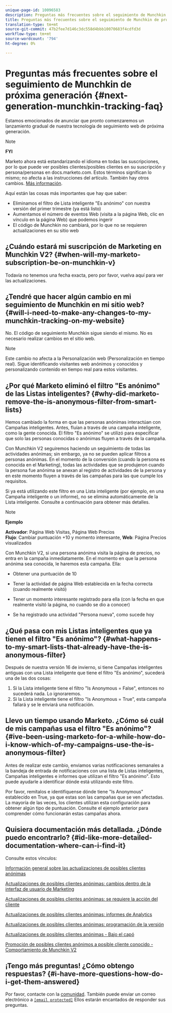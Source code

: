 ```yaml
---
unique-page-id: 10096583
description: Preguntas más frecuentes sobre el seguimiento de Munchkin de próxima generación - Documentos de marketing - Documentación del producto
title: Preguntas más frecuentes sobre el seguimiento de Munchkin de próxima generación
translation-type: tm+mt
source-git-commit: 47b2fee7d146c3dc558d4bbb10070683f4cdfd3d
workflow-type: tm+mt
source-wordcount: '794'
ht-degree: 0%

---
```



# Preguntas más frecuentes sobre el seguimiento de Munchkin de próxima generación {#next-generation-munchkin-tracking-faq}

Estamos emocionados de anunciar que pronto comenzaremos un lanzamiento gradual de nuestra tecnología de seguimiento web de próxima generación.

>[!NOTE]
>
>**FYI**
>
>Marketo ahora está estandarizando el idioma en todas las suscripciones, por lo que puede ver posibles clientes/posibles clientes en su suscripción y persona/personas en docs.marketo.com. Estos términos significan lo mismo; no afecta a las instrucciones del artículo. También hay otros cambios. [Más información](http://docs.marketo.com/display/DOCS/Updates+to+Marketo+Terminology).

Aquí están las cosas más importantes que hay que saber:

* Eliminamos el filtro de Lista inteligente &quot;Es anónimo&quot; con nuestra versión del primer trimestre (ya está listo)
* Aumentamos el número de eventos Web (visita a la página Web, clic en vínculo en la página Web) que podemos ingerir
* El código de Munchkin no cambiará, por lo que no se requieren actualizaciones en su sitio web

## ¿Cuándo estará mi suscripción de Marketing en Munchkin V2? {#when-will-my-marketo-subscription-be-on-munchkin-v}

Todavía no tenemos una fecha exacta, pero por favor, vuelva aquí para ver las actualizaciones.

## ¿Tendré que hacer algún cambio en mi seguimiento de Munchkin en mi sitio web? {#will-i-need-to-make-any-changes-to-my-munchkin-tracking-on-my-website}

No. El código de seguimiento Munchkin sigue siendo el mismo. No es necesario realizar cambios en el sitio web.

>[!NOTE]
>
>Este cambio no afecta a la Personalización web (Personalización en tiempo real). Sigue identificando visitantes web anónimos y conocidos y personalizando contenido en tiempo real para estos visitantes.

## ¿Por qué Marketo eliminó el filtro &quot;Es anónimo&quot; de las Listas inteligentes? {#why-did-marketo-remove-the-is-anonymous-filter-from-smart-lists}

Hemos cambiado la forma en que las personas anónimas interactúan con Campañas inteligentes. Antes, fluían a través de una campaña inteligente, como la gente conocida. El filtro &quot;Es anónimo&quot; se utilizó para especificar que solo las personas conocidas o anónimas fluyen a través de la campaña.

Con Munchkin V2 seguiremos haciendo un seguimiento de todas las actividades anónimas; sin embargo, ya no se pueden aplicar filtros a personas anónimas. En el momento de la conversión (cuando la persona es conocida en el Marketing), todas las actividades que se produjeron cuando la persona fue anónima se anexan al registro de actividades de la persona y en este momento fluyen a través de las campañas para las que cumple los requisitos.

Si ya está utilizando este filtro en una Lista inteligente (por ejemplo, en una Campaña inteligente o un informe), no se elimina automáticamente de la Lista inteligente. Consulte a continuación para obtener más detalles.

>[!NOTE]
>
>**Ejemplo**
>
>**Activador**: Página Web Visitas, Página Web Precios\
>**Flujo**: Cambiar puntuación +10 y momento interesante, **Web**: Página Precios visualizados
>
>Con Munchkin V2, si una persona anónima visita la página de precios, no entra en la campaña inmediatamente. En el momento en que la persona anónima sea conocida, le haremos esta campaña. Ella:
>
>* Obtener una puntuación de 10
   >
   >
* Tener la actividad de página Web establecida en la fecha correcta (cuando realmente visitó)
   >
   >
* Tener un momento interesante registrado para ella (con la fecha en que realmente visitó la página, no cuando se dio a conocer)
   >
   >
* Se ha registrado una actividad &quot;Persona nueva&quot;, como sucede hoy

>



## ¿Qué pasa con mis Listas inteligentes que ya tienen el filtro &quot;Es anónimo&quot;? {#what-happens-to-my-smart-lists-that-already-have-the-is-anonymous-filter}

Después de nuestra versión 16 de invierno, si tiene Campañas inteligentes antiguas con una Lista inteligente que tiene el filtro &quot;Es anónimo&quot;, sucederá una de las dos cosas:

1. Si la Lista inteligente tiene el filtro &quot;Is Anonymous = False&quot;, entonces no sucederá nada. Lo ignoraremos.
1. Si la Lista inteligente tiene el filtro &quot;Is Anonymous = True&quot;, esta campaña fallará y se le enviará una notificación.

## Llevo un tiempo usando Marketo. ¿Cómo sé cuál de mis campañas usa el filtro &quot;Es anónimo&quot;? {#ive-been-using-marketo-for-a-while-how-do-i-know-which-of-my-campaigns-use-the-is-anonymous-filter}

Antes de realizar este cambio, enviamos varias notificaciones semanales a la bandeja de entrada de notificaciones con una lista de Listas inteligentes, Campañas inteligentes e informes que utilizan el filtro &quot;Es anónimo&quot;. Esto puede ayudarle a identificar dónde está utilizando este filtro.

Por favor, remítalos e identifíquense dónde tiene &quot;Is Anonymous&quot; establecido en True, ya que estas son las campañas que se ven afectadas. La mayoría de las veces, los clientes utilizan esta configuración para obtener algún tipo de puntuación. Consulte el ejemplo anterior para comprender cómo funcionarán estas campañas ahora.

## Quisiera documentación más detallada. ¿Dónde puedo encontrarlo? {#id-like-more-detailed-documentation-where-can-i-find-it}

Consulte estos vínculos:

[Información general sobre las actualizaciones de posibles clientes anónimas](https://nation.marketo.com/docs/DOC-2937)

[Actualizaciones de posibles clientes anónimas: cambios dentro de la interfaz de usuario de Marketing](https://nation.marketo.com/docs/DOC-2938)

[Actualizaciones de posibles clientes anónimas: se requiere la acción del cliente](https://nation.marketo.com/docs/DOC-2939)

[Actualizaciones de posibles clientes anónimas: informes de Analytics](https://nation.marketo.com/docs/DOC-2940)

[Actualizaciones de posibles clientes anónimas: programación de la versión](https://nation.marketo.com/docs/DOC-2961)

[Actualizaciones de posibles clientes anónimas - Bajo el capó](https://nation.marketo.com/docs/DOC-2962)

[Promoción de posibles clientes anónimos a posible cliente conocido - Comportamiento de Munchkin V2](https://nation.marketo.com/docs/DOC-2963)

## ¡Tengo más preguntas! ¿Cómo obtengo respuestas? {#i-have-more-questions-how-do-i-get-them-answered}

Por favor, contacte con la [comunidad](https://nation.marketo.com/welcome). También puede enviar un correo electrónico a [`[email protected]`](http://docs.marketo.com/cdn-cgi/l/email-protection#4c3f393c3c233e380c212d3e27293823622f232162) Ellos estarán encantados de responder sus preguntas.

